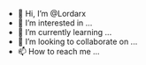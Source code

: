 - 👋 Hi, I’m @Lordarx
- 👀 I’m interested in ...
- 🌱 I’m currently learning ...
- 💞️ I’m looking to collaborate on ...
- 📫 How to reach me ...

<!---
Lordarx/Lordarx is a ✨ special ✨ repository because its `README.md` (this file) appears on your GitHub profile.
You can click the Preview link to take a look at your changes.
--->
